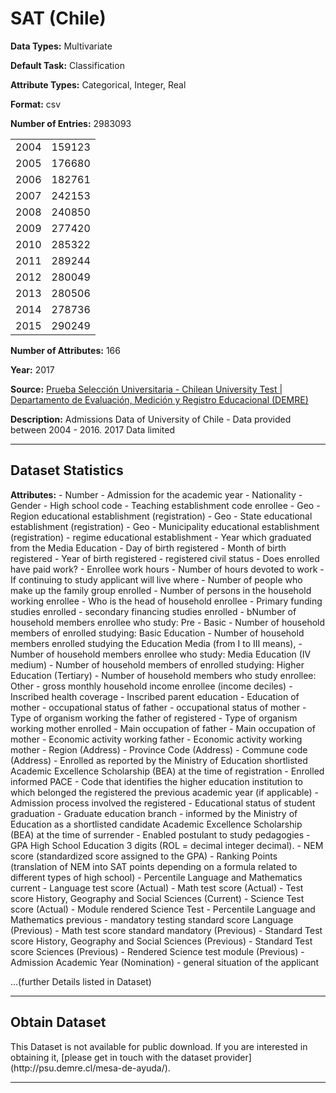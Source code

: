 # SAT (Chile)

<b>Data Types:</b> Multivariate

<b>Default Task:</b> Classification

<b>Attribute Types:</b> Categorical, Integer, Real

<b>Format:</b> csv

<b>Number of Entries:</b> 2983093

|      |        |
|------|--------|
| 2004 | 159123 |
| 2005 | 176680 |
| 2006 | 182761 |
| 2007 | 242153 |
| 2008 | 240850 |
| 2009 | 277420 |
| 2010 | 285322 |
| 2011 | 289244 |
| 2012 | 280049 |
| 2013 | 280506 |
| 2014 | 278736 |
| 2015 | 290249 |

<b>Number of Attributes:</b>  166

<b>Year:</b> 2017

<b>Source:</b> [Prueba Selección Universitaria - Chilean University Test | Departamento de Evaluación, Medición y Registro Educacional (DEMRE)](http://psu.demre.cl)

<b>Description:</b> Admissions Data of University of Chile - Data provided between 2004 - 2016. 2017 Data limited

---

<h2>Dataset Statistics</h2>
<b>Attributes:</b>
- Number  
- Admission for the academic year
- Nationality
- Gender
- High school code
- Teaching establishment code enrollee
- Geo - Region educational establishment (registration)
- Geo - State educational establishment (registration)
- Geo - Municipality educational establishment (registration)
- regime educational establishment
- Year which graduated from the Media Education
- Day of birth registered
- Month of birth registered
- Year of birth registered
- registered civil status
- Does enrolled have paid work?
- Enrollee work hours
- Number of hours devoted to work
- If continuing to study applicant will live where
- Number of people who make up the family group enrolled
- Number of persons in the household working enrollee
- Who is the head of household enrollee
- Primary funding studies enrolled
- secondary financing studies enrolled
- bNumber of household members enrollee who study: Pre - Basic
- Number of household members of enrolled studying: Basic Education
- Number of household members enrolled studying the Education Media (from I to III means),
- Number of household members enrollee who study: Media Education (IV medium)
- Number of household members of enrolled studying: Higher Education (Tertiary)
- Number of household members who study enrollee: Other
- gross monthly household income enrollee (income deciles) 
- Inscribed health coverage
- Inscribed parent education
- Education of mother
- occupational status of father
- occupational status of mother
- Type of organism working the father of registered
- Type of organism working mother enrolled
- Main occupation of father
- Main occupation of mother
- Economic activity working father
- Economic activity working mother
- Region (Address)
- Province Code (Address)
- Commune code (Address)
- Enrolled as reported by the Ministry of Education shortlisted Academic Excellence Scholarship (BEA) at the time of registration
- Enrolled informed PACE
- Code that identifies the higher education institution to which belonged the registered the previous academic year (if applicable)
- Admission process involved the registered
- Educational status of student graduation
- Graduate education branch
- informed by the Ministry of Education as a shortlisted candidate Academic Excellence Scholarship (BEA) at the time of surrender
- Enabled postulant to study pedagogies
- GPA High School Education 3 digits (ROL = decimal integer decimal).
- NEM score (standardized score assigned to the GPA)
- Ranking Points (translation of NEM into SAT points depending on a formula related to different types of high school)
- Percentile Language and Mathematics current
- Language test score (Actual)
- Math test score (Actual)
- Test score History, Geography and Social Sciences (Current)
- Science Test score (Actual)
- Module rendered Science Test
- Percentile Language and Mathematics previous
- mandatory testing standard score Language (Previous)
- Math test score standard mandatory (Previous)
- Standard Test score History, Geography and Social Sciences (Previous)
- Standard Test score Sciences (Previous)
- Rendered Science test module (Previous)
- Admission Academic Year (Nomination)
- general situation of the applicant

...(further Details listed in Dataset)

---
 <h2>Obtain Dataset</h2>
 This Dataset is not available for public download. If you are interested in obtaining it,
 [please get in touch with the dataset provider](http://psu.demre.cl/mesa-de-ayuda/).

 ---

<!--
<h3>citation</h3>  
```
__
```


 ```
 {
 ___
 ```
 [Please refer to the Machine Learning Repository's for further citation requirements](https://archive.ics.uci.edu/ml/citation_policy.html)
-->